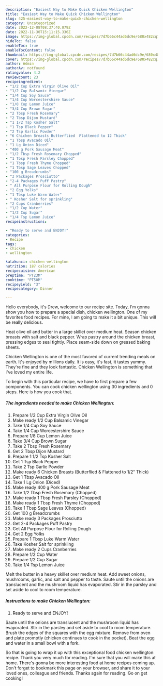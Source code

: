 ```yaml
---
description: "Easiest Way to Make Quick Chicken Wellington"
title: "Easiest Way to Make Quick Chicken Wellington"
slug: 425-easiest-way-to-make-quick-chicken-wellington
category: Uncategorized
date: 2022-12-08T08:37:40.079Z
date: 2022-11-30T15:11:15.336Z
image: https://img-global.cpcdn.com/recipes/7d7b66c44ad6dc9e/680x482cq70/chicken-wellington-recipe-main-photo.jpg
hideToc: false
enableToc: true
enableTocContent: false
thumbnail: https://img-global.cpcdn.com/recipes/7d7b66c44ad6dc9e/680x482cq70/chicken-wellington-recipe-main-photo.jpg
cover: https://img-global.cpcdn.com/recipes/7d7b66c44ad6dc9e/680x482cq70/chicken-wellington-recipe-main-photo.jpg
author: Admin
authorAv: notfound
ratingvalue: 4.2
reviewcount: 23
recipeingredient:
- "1/2 Cup Extra Virgin Olive Oil"
- "1/2 Cup Balsamic Vinegar"
- "1/4 Cup Soy Sauce"
- "1/4 Cup Worcestershire Sauce"
- "1/8 Cup Lemon Juice"
- "3/4 Cup Brown Sugar"
- "2 Tbsp Fresh Rosemary"
- "2 Tbsp Dijon Mustard"
- "1 1/2 Tsp Kosher Salt"
- "1 Tsp Black Pepper"
- "2 Tsp Garlic Powder"
- "6 Chicken Breasts Butterflied  Flattened to 12 Thick"
- "1 Tbsp Avacado Oil"
- "1 Lg Onion Diced"
- "400 g Pork Sausage Meat"
- "1/2 Tbsp Fresh Rosemary Chopped"
- "1 Tbsp Fresh Parsley Chopped"
- "1 Tbsp Fresh Thyme Chopped"
- "1 Tbsp Sage Leaves Chopped"
- "100 g Breadcrumbs"
- "3 Packages Prosciutto"
- "2-4 Packages Puff Pastry"
- " All Purpose Flour for Rolling Dough"
- "2 Egg Yolks"
- "1 Tbsp Luke Warm Water"
- " Kosher Salt for sprinkling"
- "2 Cups Cranberries"
- "1/2 Cup Water"
- "1/2 Cup Sugar"
- "1/4 Tsp Lemon Juice"
recipeinstructions:

- "Ready to serve and ENJOY!"
categories:
- Recipe
tags:
- chicken
- wellington

katakunci: chicken wellington 
nutrition: 187 calories
recipecuisine: American
preptime: "PT23M"
cooktime: "PT50M"
recipeyield: "3"
recipecategory: Dinner

---
```



Hello everybody, it's Drew, welcome to our recipe site. Today, I'm gonna show you how to prepare a special dish, chicken wellington. One of my favorites food recipes. For mine, I am going to make it a bit unique. This will be really delicious.

Heat olive oil and butter in a large skillet over medium heat. Season chicken breasts with salt and black pepper. Wrap pastry around the chicken breast, pressing edges to seal tightly. Place seam-side down on greased baking sheets.

Chicken Wellington is one of the most favored of current trending meals on earth. It's enjoyed by millions daily. It is easy, it's fast, it tastes yummy. They're fine and they look fantastic. Chicken Wellington is something that I've loved my entire life.


To begin with this particular recipe, we have to first prepare a few components. You can cook chicken wellington using 30 ingredients and 0 steps. Here is how you cook that.

<!--inarticleads1-->

##### The ingredients needed to make Chicken Wellington:

1. Prepare 1/2 Cup Extra Virgin Olive Oil
1. Make ready 1/2 Cup Balsamic Vinegar
1. Take 1/4 Cup Soy Sauce
1. Take 1/4 Cup Worcestershire Sauce
1. Prepare 1/8 Cup Lemon Juice
1. Take 3/4 Cup Brown Sugar
1. Take 2 Tbsp Fresh Rosemary
1. Get 2 Tbsp Dijon Mustard
1. Prepare 1 1/2 Tsp Kosher Salt
1. Get 1 Tsp Black Pepper
1. Take 2 Tsp Garlic Powder
1. Make ready 6 Chicken Breasts (Butterflied &amp; Flattened to 1/2&#34; Thick)
1. Get 1 Tbsp Avacado Oil
1. Take 1 Lg Onion (Diced)
1. Make ready 400 g Pork Sausage Meat
1. Take 1/2 Tbsp Fresh Rosemary (Chopped)
1. Make ready 1 Tbsp Fresh Parsley (Chopped)
1. Make ready 1 Tbsp Fresh Thyme (Chopped)
1. Take 1 Tbsp Sage Leaves (Chopped)
1. Get 100 g Breadcrumbs
1. Make ready 3 Packages Prosciutto
1. Get 2-4 Packages Puff Pastry
1. Get  All Purpose Flour for Rolling Dough
1. Get 2 Egg Yolks
1. Prepare 1 Tbsp Luke Warm Water
1. Take  Kosher Salt for sprinkling
1. Make ready 2 Cups Cranberries
1. Prepare 1/2 Cup Water
1. Prepare 1/2 Cup Sugar
1. Take 1/4 Tsp Lemon Juice


Melt the butter in a heavy skillet over medium heat. Add sweet onions, mushrooms, garlic, and salt and pepper to taste. Saute until the onions are translucent and the mushroom liquid has evaporated. Stir in the parsley and set aside to cool to room temperature. 

<!--inarticleads2-->

##### Instructions to make Chicken Wellington:


1. Ready to serve and ENJOY!

Saute until the onions are translucent and the mushroom liquid has evaporated. Stir in the parsley and set aside to cool to room temperature. Brush the edges of the squares with the egg mixture. Remove from oven and plate promptly (chicken continues to cook in the pocket). Beat the egg and water in a small bowl with a fork. 

So that is going to wrap it up with this exceptional food chicken wellington recipe. Thank you very much for reading. I'm sure that you will make this at home. There's gonna be more interesting food at home recipes coming up. Don't forget to bookmark this page on your browser, and share it to your loved ones, colleague and friends. Thanks again for reading. Go on get cooking!
